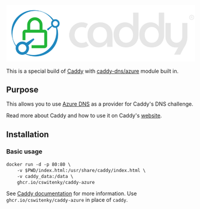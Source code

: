 ![Caddy Logo](caddy.svg)

This is a special build of [Caddy](https://github.com/caddyserver/caddy) with [caddy-dns/azure](https://github.com/caddy-dns/azure) module built in.

## Purpose

This allows you to use [Azure DNS](https://learn.microsoft.com/en-us/azure/dns/dns-overview) as a provider for Caddy's DNS challenge.

Read more about Caddy and how to use it on Caddy's [website](https://caddyserver.com/).

## Installation

### Basic usage
```
docker run -d -p 80:80 \
    -v $PWD/index.html:/usr/share/caddy/index.html \
    -v caddy_data:/data \
    ghcr.io/cswitenky/caddy-azure
```

See [Caddy documentation](https://caddyserver.com/docs/install#docker) for more information. Use `ghcr.io/cswitenky/caddy-azure` in place of `caddy`.
